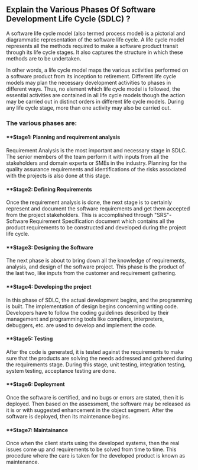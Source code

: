 ## Explain the Various Phases Of Software Development Life Cycle (SDLC) ?
A software life cycle model (also termed process model) is a pictorial and diagrammatic representation of the software life cycle. A life cycle model represents all the methods required to make a software product transit through its life cycle stages. It also captures the structure in which these methods are to be undertaken.

In other words, a life cycle model maps the various activities performed on a software product from its inception to retirement. Different life cycle models may plan the necessary development activities to phases in different ways. Thus, no element which life cycle model is followed, the essential activities are contained in all life cycle models though the action may be carried out in distinct orders in different life cycle models. During any life cycle stage, more than one activity may also be carried out.

### The various phases are:

#### **Stage1: Planning and requirement analysis
Requirement Analysis is the most important and necessary stage in SDLC.
The senior members of the team perform it with inputs from all the stakeholders and domain experts or SMEs in the industry.
Planning for the quality assurance requirements and identifications of the risks associated with the projects is also done at this stage.

#### **Stage2:  Defining Requirements
Once the requirement analysis is done, the next stage is to certainly represent and document the software requirements and get them accepted from the project stakeholders.
This is accomplished through "SRS"- Software Requirement Specification document which contains all the product requirements to be constructed and developed during the project life cycle.

#### **Stage3:  Designing the Software
The next phase is about to bring down all the knowledge of requirements, analysis, and design of the software project. This phase is the product of the last two, like inputs from the customer and requirement gathering.

#### **Stage4:  Developing the project
In this phase of SDLC, the actual development begins, and the programming is built. The implementation of design begins concerning writing code. Developers have to follow the coding guidelines described by their 
management and programming tools like compilers, interpreters, debuggers, etc. are used to develop and implement the code.

#### **Stage5: Testing
After the code is generated, it is tested against the requirements to make sure that the products are solving the needs addressed and gathered during the requirements stage.
During this stage, unit testing, integration testing, system testing, acceptance testing are done.

#### **Stage6: Deployment
Once the software is certified, and no bugs or errors are stated, then it is deployed.
Then based on the assessment, the software may be released as it is or with suggested enhancement in the object segment.
After the software is deployed, then its maintenance begins.


#### **Stage7: Maintainance
Once when the client starts using the developed systems, then the real issues come up and requirements to be solved from time to time.
This procedure where the care is taken for the developed product is known as maintenance.
